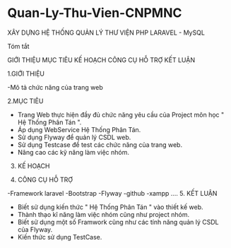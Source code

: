 # Quan-Ly-Thu-Vien-CNPMNC
XÂY DỰNG HỆ THỐNG QUẢN LÝ THƯ VIỆN PHP LARAVEL - MySQL 

Tóm tắt

GIỚI THIỆU
MỤC TIÊU
KẾ HOẠCH
CÔNG CỤ HỖ TRỢ
KẾT LUẬN

1.GIỚI THIỆU

-Mô tả chức năng của trang web



2.MỤC TIÊU

- Trang Web thực hiện đầy đủ chức năng yêu cầu của Project môn học " Hệ Thống Phân Tán ".
- Áp dụng WebService Hệ Thống Phân Tán.
- Sử dụng Flyway để quản lý CSDL web.
- Sử dụng Testcase để test các chức năng của trang web.
- Nâng cao các kỹ năng làm việc nhóm.
3. KẾ HOẠCH

4. CÔNG CỤ HỖ TRỢ

-Framework laravel
-Bootstrap
-Flyway
-github
-xampp
....
5. KẾT LUẬN

- Biết sử dụng kiến thức " Hệ Thống Phân Tán " vào thiết kế web.
- Thành thạo kĩ năng làm việc nhóm cũng như project nhóm.
- Biết sử dụng một số Framwork cũng như các tính năng quản lý CSDL của Flyway.
- Kiến thức sử dụng TestCase.

